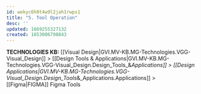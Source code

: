 ```yaml
---
id: wekyc6h0t4w9l2jah1rwps1
title: "5. Tool Operation"
desc: ''
updated: 1669255327132
created: 1653006798843
---
```

<span class="BreadCrumbTrail Smallest">**TECHNOLOGIES KB:** [[Visual Design|GVI.MV-KB.MG-Technologies.VGG-Visual_Design]] > [[Design Tools & Applications|GVI.MV-KB.MG-Technologies.VGG-Visual_Design.Design_Tools_&_Applications]] > [[Design Applications|GVI.MV-KB.MG-Technologies.VGG-Visual_Design.Design_Tools_&_Applications.Applications]] > [[Figma|FIGMA]]</span>
<span class="TitleLine">
<span class="TitlePreface Normal Larger">Figma</span>
<span class="Title">Tools</span>
</span><div class="Divider"></div>
<!-- ----------------------------------------------------------------------- -->
 
